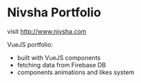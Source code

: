 # Nivsha Portfolio
visit http://www.nivsha.com

VueJS portfolio: 

- built with VueJS components
- fetching data from Firebase DB
- components animations and likes system


